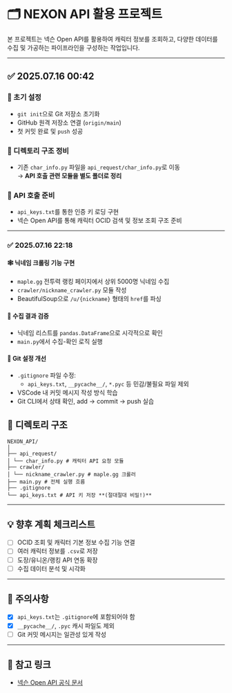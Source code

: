# 🗂️ NEXON API 활용 프로젝트

본 프로젝트는 넥슨 Open API를 활용하여 캐릭터 정보를 조회하고, 다양한 데이터를 수집 및 가공하는 파이프라인을 구성하는 작업입니다.

---

## ✅ 2025.07.16 00:42

### 🔧 초기 설정

- `git init`으로 Git 저장소 초기화
- GitHub 원격 저장소 연결 (`origin/main`)
- 첫 커밋 완료 및 `push` 성공

### 📁 디렉토리 구조 정비

- 기존 `char_info.py` 파일을 `api_request/char_info.py`로 이동  
  → **API 호출 관련 모듈을 별도 폴더로 정리**

### 📡 API 호출 준비

- `api_keys.txt`를 통한 인증 키 로딩 구현
- 넥슨 Open API를 통해 캐릭터 OCID 검색 및 정보 조회 구조 준비

---
### ✅ 2025.07.16 22:18

#### 🕸️ 닉네임 크롤링 기능 구현
- `maple.gg` 전투력 랭킹 페이지에서 상위 5000명 닉네임 수집
- `crawler/nickname_crawler.py` 모듈 작성
- BeautifulSoup으로 `/u/{nickname}` 형태의 `href`를 파싱

#### 🧪 수집 결과 검증
- 닉네임 리스트를 `pandas.DataFrame`으로 시각적으로 확인
- `main.py`에서 수집-확인 로직 실행

#### 🔧 Git 설정 개선
- `.gitignore` 파일 수정:
  - `api_keys.txt`, `__pycache__/`, `*.pyc` 등 민감/불필요 파일 제외
- VSCode 내 커밋 메시지 작성 방식 학습
- Git CLI에서 상태 확인, add → commit → push 실습

## 🧱 디렉토리 구조
```
NEXON_API/
│
├── api_request/
│ └── char_info.py # 캐릭터 API 요청 모듈
├── crawler/
│ └── nickname_crawler.py # maple.gg 크롤러
├── main.py # 전체 실행 흐름
├── .gitignore
└── api_keys.txt # API 키 저장 **(절대절대 비밀!)**
```
---

## 💡 향후 계획 체크리스트

- [ ] OCID 조회 및 캐릭터 기본 정보 수집 기능 연결
- [ ] 여러 캐릭터 정보를 `.csv`로 저장
- [ ] 도장/유니온/랭킹 API 연동 확장
- [ ] 수집 데이터 분석 및 시각화

---

## 📌 주의사항

- [x] `api_keys.txt`는 `.gitignore`에 포함되어야 함
- [x] `__pycache__/`, `.pyc` 캐시 파일도 제외
- [ ] Git 커밋 메시지는 일관성 있게 작성

---

## 📎 참고 링크

- [넥슨 Open API 공식 문서](https://open.api.nexon.com/)
